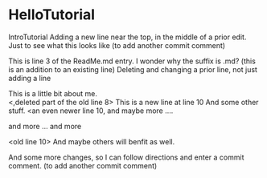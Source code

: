 # HelloTutorial
IntroTutorial
Adding a new line near the top, in the middle of a prior edit.  Just to see what this looks like (to add another commit comment)

This is line 3 of the ReadMe.md entry.  I wonder why the suffix is .md?  (this is an addition to an existing line)
Deleting and changing a prior line, not just adding a line

This is a little bit about me.  
<,deleted part of the old line 8>
This is a new line at line 10 And some other stuff.
<an even newer line 10, and maybe more ....

and more 
...
and more

<old line 10> And maybe others will benfit as well.

And some more changes, so I can follow directions and enter a commit comment. (to add another commit comment)

